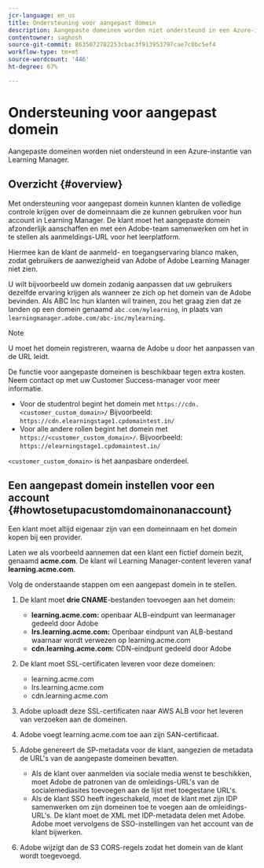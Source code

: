 ```yaml
---
jcr-language: en_us
title: Ondersteuning voor aangepast domein
description: Aangepaste domeinen worden niet ondersteund in een Azure-instantie van Learning Manager.
contentowner: saghosh
source-git-commit: 8635072782253cbac3f913953797cae7c0bc5ef4
workflow-type: tm+mt
source-wordcount: '446'
ht-degree: 67%

---
```




# Ondersteuning voor aangepast domein

Aangepaste domeinen worden niet ondersteund in een Azure-instantie van Learning Manager.

## Overzicht {#overview}

Met ondersteuning voor aangepast domein kunnen klanten de volledige controle krijgen over de domeinnaam die ze kunnen gebruiken voor hun account in Learning Manager. De klant moet het aangepaste domein afzonderlijk aanschaffen en met een Adobe-team samenwerken om het in te stellen als aanmeldings-URL voor het leerplatform.

Hiermee kan de klant de aanmeld- en toegangservaring blanco maken, zodat gebruikers de aanwezigheid van Adobe of Adobe Learning Manager niet zien.

U wilt bijvoorbeeld uw domein zodanig aanpassen dat uw gebruikers dezelfde ervaring krijgen als wanneer ze zich op het domein van de Adobe bevinden. Als ABC Inc hun klanten wil trainen, zou het graag zien dat ze landen op een domein genaamd `abc.com/mylearning`, in plaats van `learningmanager.adobe.com/abc-inc/mylearning`.

>[!NOTE]
>
>U moet het domein registreren, waarna de Adobe u door het aanpassen van de URL leidt.


De functie voor aangepaste domeinen is beschikbaar tegen extra kosten. Neem contact op met uw Customer Success-manager voor meer informatie.

* Voor de studentrol begint het domein met `https://cdn.<customer_custom_domain>/` Bijvoorbeeld: `https://cdn.elearningstage1.cpdomaintest.in/`
* Voor alle andere rollen begint het domein met `https://<customer_custom_domain>/`. Bijvoorbeeld: `https://elearningstage1.cpdomaintest.in/`

`<customer_custom_domain>` is het aanpasbare onderdeel.

## Een aangepast domein instellen voor een account {#howtosetupacustomdomainonanaccount}

Een klant moet altijd eigenaar zijn van een domeinnaam en het domein kopen bij een provider.

Laten we als voorbeeld aannemen dat een klant een fictief domein bezit, genaamd **acme.com**. De klant wil Learning Manager-content leveren vanaf **learning.acme.com**.

Volg de onderstaande stappen om een aangepast domein in te stellen.

1. De klant moet **drie CNAME**-bestanden toevoegen aan het domein:

   * **learning.acme.com:** openbaar ALB-eindpunt van leermanager gedeeld door Adobe
   * **lrs.learning.acme.com:** Openbaar eindpunt van ALB-bestand waarnaar wordt verwezen op learning.acme.com
   * **cdn.learning.acme.com:** CDN-eindpunt gedeeld door Adobe

1. De klant moet SSL-certificaten leveren voor deze domeinen:

   * learning.acme.com
   * lrs.learning.acme.com
   * cdn.learning.acme.com

1. Adobe uploadt deze SSL-certificaten naar AWS ALB voor het leveren van verzoeken aan de domeinen.
1. Adobe voegt learning.acme.com toe aan zijn SAN-certificaat.
1. Adobe genereert de SP-metadata voor de klant, aangezien de metadata de URL&#39;s van de aangepaste domeinen bevatten.

   * Als de klant over aanmelden via sociale media wenst te beschikken, moet Adobe de patronen van de omleidings-URL&#39;s van de socialemediasites toevoegen aan de lijst met toegestane URL&#39;s.
   * Als de klant SSO heeft ingeschakeld, moet de klant met zijn IDP samenwerken om zijn domeinen toe te voegen aan de omleidings-URL&#39;s. De klant moet de XML met IDP-metadata delen met Adobe. Adobe moet vervolgens de SSO-instellingen van het account van de klant bijwerken.

1. Adobe wijzigt dan de S3 CORS-regels zodat het domein van de klant wordt toegevoegd.
